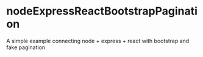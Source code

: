 # nodeExpressReactBootstrapPagination
A simple example connecting node + express + react with bootstrap and fake pagination

